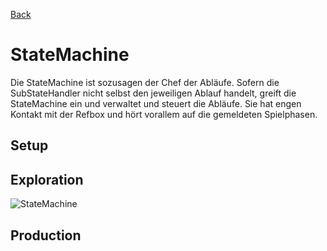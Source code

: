 [Back](wikisolidus)
# StateMachine

Die StateMachine ist sozusagen der Chef der Abläufe. Sofern die SubStateHandler nicht selbst den jeweiligen Ablauf handelt, greift die StateMachine ein und verwaltet und steuert die Abläufe. Sie hat engen Kontakt mit der Refbox und hört vorallem auf die gemeldeten Spielphasen.
## Setup

## Exploration
![StateMachine](https://gitlab.com/solidus/hefei/uploads/f9e65bbf59dbf77f651af4a76a82c2c5/StateMachine.PNG)
## Production

